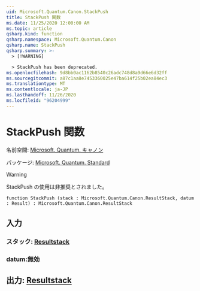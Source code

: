 ```yaml
---
uid: Microsoft.Quantum.Canon.StackPush
title: StackPush 関数
ms.date: 11/25/2020 12:00:00 AM
ms.topic: article
qsharp.kind: function
qsharp.namespace: Microsoft.Quantum.Canon
qsharp.name: StackPush
qsharp.summary: >-
  > [!WARNING]

  > StackPush has been deprecated.
ms.openlocfilehash: 9d8bb0ac1162b8540c26adc748d8a9d66e6d32ff
ms.sourcegitcommit: a87c1aa8e7453360025e47ba614f25b02ea84ec3
ms.translationtype: MT
ms.contentlocale: ja-JP
ms.lasthandoff: 11/26/2020
ms.locfileid: "96204999"
---
```

# <a name="stackpush-function"></a>StackPush 関数

名前空間: [Microsoft. Quantum. キャノン](xref:Microsoft.Quantum.Canon)

パッケージ: [Microsoft. Quantum. Standard](https://nuget.org/packages/Microsoft.Quantum.Standard)


> [!WARNING]
> StackPush の使用は非推奨とされました。



```qsharp
function StackPush (stack : Microsoft.Quantum.Canon.ResultStack, datum : Result) : Microsoft.Quantum.Canon.ResultStack
```


## <a name="input"></a>入力

### <a name="stack--resultstack"></a>スタック: [Resultstack](xref:Microsoft.Quantum.Canon.ResultStack)




### <a name="datum--__invalidresult__"></a>datum:__無効 <Result>__





## <a name="output--resultstack"></a>出力: [Resultstack](xref:Microsoft.Quantum.Canon.ResultStack)

